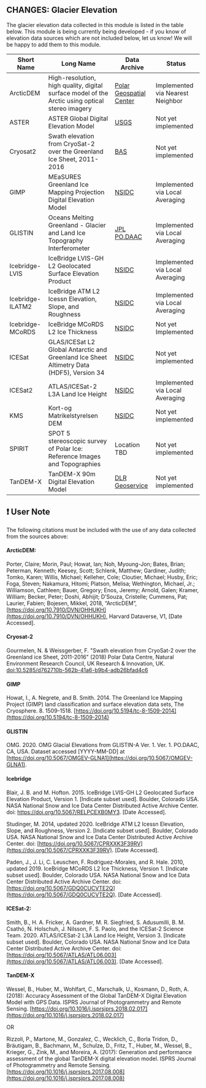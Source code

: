 ## CHANGES: Glacier Elevation 

The glacier elevation data collected in this module is listed in the table below. This module is being currently being developed - if you know of elevation data sources which are not included below, let us know! We will be happy to add them to this module.


Short Name | Long Name | Data Archive | Status
------------ | ------------- | ------------- | -------------
ArcticDEM | High-resolution, high quality, digital surface model of the Arctic using optical stereo imagery | [Polar Geospatial Center](https://www.pgc.umn.edu/data/arcticdem/) | Implemented via Nearest Neighbor
ASTER | ASTER Global Digital Elevation Model | [USGS](https://lpdaac.usgs.gov/products/astgtmv003) | Not yet implemented
Cryosat2 | Swath elevation from CryoSat-2 over the Greenland Ice Sheet, 2011-2016 | [BAS](https://ramadda.data.bas.ac.uk/repository/entry/show/?entryid=d762710b-562b-41a6-b9b4-adb26bfad4c6) | Not yet implemented
GIMP | MEaSURES Greenland Ice Mapping Projection Digital Elevation Model | [NSIDC](https://nsidc.org/data/nsidc-0645/versions/1) | Implemented via Local Averaging
GLISTIN | Oceans Melting Greenland -  Glacier and Land Ice Topography Interferometer | [JPL PO.DAAC](https://podaac.jpl.nasa.gov/dataset/OMG_L3_ICE_ELEV_GLISTINA) | Implemented via Local Averaging
Icebridge-LVIS | IceBridge LVIS-GH L2 Geolocated Surface Elevation Product | [NSIDC](https://nsidc.org/data/ILVGH2/versions/1) | Implemented via Local Averaging
Icebridge-ILATM2  | IceBridge ATM L2 Icessn Elevation, Slope, and Roughness | [NSIDC](https://nsidc.org/data/ILATM2/versions/2) | Implemented via Local Averaging
Icebridge-MCoRDS | IceBridge MCoRDS L2 Ice Thickness | [NSIDC](https://nsidc.org/data/IRMCR2/versions/1) | Not yet Implemented
ICESat | GLAS/ICESat L2 Global Antarctic and Greenland Ice Sheet Altimetry Data (HDF5), Version 34 | [NSIDC](https://nsidc.org/data/GLAH12/versions/34) | Not yet implemented
ICESat2 | ATLAS/ICESat-2 L3A Land Ice Height | [NSIDC](https://nsidc.org/data/atl06) | Implemented via Local Averaging
KMS | Kort-og Matrikelstyrelsen DEM | [NSIDC](https://nsidc.org/data/NSIDC-0052/versions/1) | Not yet implemented
SPIRIT | SPOT 5 stereoscopic survey of Polar Ice: Reference Images and Topographies | Location TBD | Not yet implemented
TanDEM-X | TanDEM-X 90m Digital Elevation Model | [DLR Geoservice](https://download.geoservice.dlr.de/TDM90) | Not yet implemented

## :exclamation: User Note
The following citations must be included with the use of any data collected from the sources above:

#### ArcticDEM:

Porter, Claire; Morin, Paul; Howat, Ian; Noh, Myoung-Jon; Bates, Brian; Peterman, Kenneth; Keesey, Scott; Schlenk, Matthew; Gardiner, Judith; Tomko, Karen; Willis, Michael; Kelleher, Cole; Cloutier, Michael; Husby, Eric; Foga, Steven; Nakamura, Hitomi; Platson, Melisa; Wethington, Michael, Jr.; Williamson, Cathleen; Bauer, Gregory; Enos, Jeremy; Arnold, Galen; Kramer, William; Becker, Peter; Doshi, Abhijit; D’Souza, Cristelle; Cummens, Pat; Laurier, Fabien; Bojesen, Mikkel, 2018, “ArcticDEM”, [https://doi.org/10.7910/DVN/OHHUKH](https://doi.org/10.7910/DVN/OHHUKH), Harvard Dataverse, V1, \[Date Accessed\].

#### Cryosat-2

Gourmelen, N. & Weissgerber, F. "Swath elevation from CryoSat-2 over the Greenland ice Sheet, 2011-2016" (2018) Polar Data Centre, Natural Environment Research Council, UK Research & Innovation, UK. [doi:10.5285/d762710b-562b-41a6-b9b4-adb26bfad4c6](https://doi.org/10.5285/d762710b-562b-41a6-b9b4-adb26bfad4c6)

#### GIMP 

Howat, I., A. Negrete, and B. Smith. 2014. The Greenland Ice Mapping Project (GIMP) land classification and surface elevation data sets, The Cryosphere. 8. 1509-1518. [https://doi.org/10.5194/tc-8-1509-2014](https://doi.org/10.5194/tc-8-1509-2014)

#### GLISTIN

OMG. 2020. OMG Glacial Elevations from GLISTIN-A Ver. 1. Ver. 1. PO.DAAC, CA, USA. Dataset accessed \[YYYY-MM-DD\] at [https://doi.org/10.5067/OMGEV-GLNA1](https://doi.org/10.5067/OMGEV-GLNA1).

#### Icebridge

Blair, J. B. and M. Hofton. 2015. IceBridge LVIS-GH L2 Geolocated Surface Elevation Product, Version 1. [Indicate subset used]. Boulder, Colorado USA. NASA National Snow and Ice Data Center Distributed Active Archive Center. doi: https://doi.org/10.5067/RELPCEXB0MY3. [Date Accessed].

Studinger, M. 2014, updated 2020. IceBridge ATM L2 Icessn Elevation, Slope, and Roughness, Version 2. \[Indicate subset used\]. Boulder, Colorado USA. NASA National Snow and Ice Data Center Distributed Active Archive Center. doi: [https://doi.org/10.5067/CPRXXK3F39RV](https://doi.org/10.5067/CPRXXK3F39RV). \[Date Accessed\].

Paden, J., J. Li, C. Leuschen, F. Rodriguez-Morales, and R. Hale. 2010, updated 2019. IceBridge MCoRDS L2 Ice Thickness, Version 1. [Indicate subset used]. Boulder, Colorado USA. NASA National Snow and Ice Data Center Distributed Active Archive Center. doi: [https://doi.org/10.5067/GDQ0CUCVTE2Q](https://doi.org/10.5067/GDQ0CUCVTE2Q). [Date Accessed].

#### ICESat-2:

Smith, B., H. A. Fricker, A. Gardner, M. R. Siegfried, S. Adusumilli, B. M. Csathó, N. Holschuh, J. Nilsson, F. S. Paolo, and the ICESat-2 Science Team. 2020. ATLAS/ICESat-2 L3A Land Ice Height, Version 3. \[Indicate subset used\]. Boulder, Colorado USA. NASA National Snow and Ice Data Center Distributed Active Archive Center. doi: [https://doi.org/10.5067/ATLAS/ATL06.003](https://doi.org/10.5067/ATLAS/ATL06.003). \[Date Accessed\].

#### TanDEM-X

Wessel, B., Huber, M., Wohlfart, C., Marschalk, U., Kosmann, D., Roth, A.(2018): Accuracy Assessment of the Global TanDEM-X Digital Elevation Model with GPS Data.
ISPRS Journal of Photogrammetry and Remote Sensing. [https://doi.org/10.1016/j.isprsjprs.2018.02.017](https://doi.org/10.1016/j.isprsjprs.2018.02.017)

OR

Rizzoli, P., Martone, M., Gonzalez, C., Wecklich, C., Borla Tridon, D., Bräutigam, B., Bachmann, M., Schulze, D., Fritz, T., Huber, M., Wessel, B., Krieger, G., Zink, M., and Moreira, A. (2017): Generation and performance assessment of the global TanDEM-X digital elevation model.
ISPRS Journal of Photogrammetry and Remote Sensing. [https://doi.org/10.1016/j.isprsjprs.2017.08.008](https://doi.org/10.1016/j.isprsjprs.2017.08.008)
